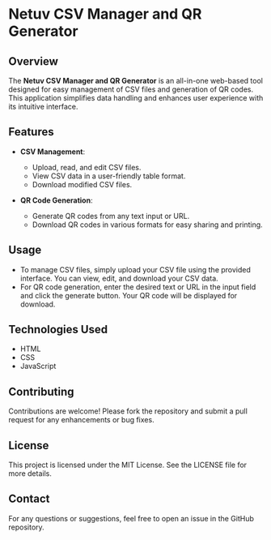 # Netuv CSV Manager and QR Generator

## Overview

The **Netuv CSV Manager and QR Generator** is an all-in-one web-based tool designed for easy management of CSV files and generation of QR codes. This application simplifies data handling and enhances user experience with its intuitive interface.

## Features

-   **CSV Management**:
    
    -   Upload, read, and edit CSV files.
    -   View CSV data in a user-friendly table format.
    -   Download modified CSV files.
-   **QR Code Generation**:
    
    -   Generate QR codes from any text input or URL.
    -   Download QR codes in various formats for easy sharing and printing.

## Usage

-   To manage CSV files, simply upload your CSV file using the provided interface. You can view, edit, and download your CSV data.
-   For QR code generation, enter the desired text or URL in the input field and click the generate button. Your QR code will be displayed for download.

## Technologies Used

-   HTML
-   CSS
-   JavaScript

## Contributing

Contributions are welcome! Please fork the repository and submit a pull request for any enhancements or bug fixes.

## License

This project is licensed under the MIT License. See the LICENSE file for more details.

## Contact

For any questions or suggestions, feel free to open an issue in the GitHub repository.
